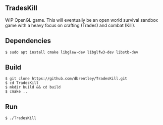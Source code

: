 ## TradesKill

WIP OpenGL game. This will eventually be an open world survival sandbox game with a heavy focus on crafting (Trades) and
combat (Kill).

## Dependencies

```shell
$ sudo apt install cmake libglew-dev libglfw3-dev libstb-dev
```

## Build

```shell
$ git clone https://github.com/dbrentley/TradesKill.git
$ cd TradesKill
$ mkdir build && cd build
$ cmake ..
```

## Run

```shell
$ ./TradesKill
```